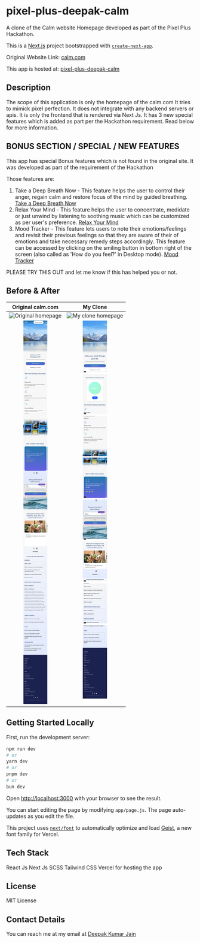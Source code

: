 
# pixel-plus-deepak-calm
A clone of the Calm website Homepage developed as part of the Pixel Plus Hackathon.

This is a [Next.js](https://nextjs.org) project bootstrapped with [`create-next-app`](https://github.com/vercel/next.js/tree/canary/packages/create-next-app).


Original Website Link: [calm.com](https://www.calm.com/)

This app is hosted at: [pixel-plus-deepak-calm](https://pixel-plus-deepak-calm.vercel.app/)


## Description
The scope of this application is only the homepage of the calm.com
It tries to mimick pixel perfection.
It does not integrate with any backend servers or apis.
It is only the frontend that is rendered via Next Js.
It has 3 new special features which is added as part per the Hackathon requirement. Read below for more information.

## BONUS SECTION / SPECIAL / NEW FEATURES
This app has special Bonus features which is not found in the original site. It was developed as part of the requirement of the Hackathon

Those features are:
1. Take a Deep Breath Now - This feature helps the user to control their anger, regain calm and restore focus of the mind by guided breathing.
[Take a Deep Breath Now](public/screenshots/guidedbreathing.png)
2. Relax Your Mind - This feature helps the user to concentrate, medidate or just unwind by listening to soothing music which can be customized as per user's preference.
[Relax Your Mind](public/screenshots/ambientmixer.png)
3. Mood Tracker - This feature lets users to note their emotions/feelings and revisit their previous feelings so that they are aware of their of emotions and take necessary remedy steps accordingly. This feature can be accessed by clicking on the smiling button in bottom right of the screen (also called as 'How do you feel?' in Desktop mode).
[Mood Tracker](public/screenshots/moodtracker.png)

PLEASE TRY THIS OUT and let me know if this has helped you or not.


## Before & After

| Original calm.com | My Clone |
| :---------------: | :------: |
| ![Original homepage](public/screenshots/homepage_desktop.png) | ![My clone homepage](public/screenshots/clone-desktop.png) |
| ![Original mobile](public/screenshots/homepage_mobile_430px.png)   | ![My clone mobile](public/screenshots/clone_homepage_mobile_430px.png)   |


## Getting Started Locally

First, run the development server:

```bash
npm run dev
# or
yarn dev
# or
pnpm dev
# or
bun dev
```

Open [http://localhost:3000](http://localhost:3000) with your browser to see the result.

You can start editing the page by modifying `app/page.js`. The page auto-updates as you edit the file.

This project uses [`next/font`](https://nextjs.org/docs/app/building-your-application/optimizing/fonts) to automatically optimize and load [Geist](https://vercel.com/font), a new font family for Vercel.


## Tech Stack
React Js
Next Js
SCSS
Tailwind CSS
Vercel for hosting the app


## License
MIT License


## Contact Details
You can reach me at my email at [Deepak Kumar Jain](mailto:deepakkumarjain21@gmail.com)

